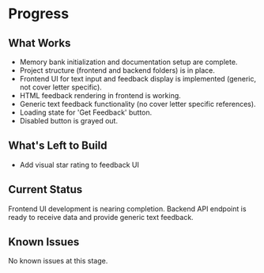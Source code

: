 # Progress

## What Works

- Memory bank initialization and documentation setup are complete.
- Project structure (frontend and backend folders) is in place.
- Frontend UI for text input and feedback display is implemented (generic, not cover letter specific).
- HTML feedback rendering in frontend is working.
- Generic text feedback functionality (no cover letter specific references).
- Loading state for 'Get Feedback' button.
- Disabled button is grayed out.

## What's Left to Build

- Add visual star rating to feedback UI

## Current Status

Frontend UI development is nearing completion. Backend API endpoint is ready to receive data and provide generic text feedback.

## Known Issues

No known issues at this stage.
